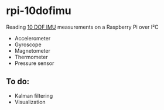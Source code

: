 # rpi-10dofimu
Reading [10 DOF IMU](https://www.waveshare.com/wiki/10_DOF_IMU_Sensor_%28B%29) measurements on a Raspberry Pi over I²C
* Accelerometer
* Gyroscope
* Magnetometer
* Thermometer
* Pressure sensor

## To do:
* Kalman filtering
* Visualization
